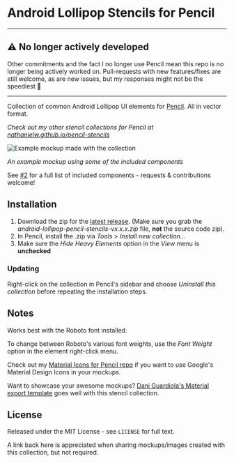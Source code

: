 # Android Lollipop Stencils for Pencil

----

## ⚠️ No longer actively developed
Other commitments and the fact I no longer use Pencil mean this repo is no longer being actively worked on.
Pull-requests with new features/fixes are still welcome, as are new issues, but my responses might not be the speediest 🙂

----

Collection of common Android Lollipop UI elements for [Pencil](https://github.com/prikhi/pencil). All in vector format.

*Check out my other stencil collections for Pencil at [nathanielw.github.io/pencil-stencils](http://nathanielw.github.io/pencil-stencils/)*

![Example mockup made with the collection](/misc/preview.png)

_An example mockup using some of the included components_

See [#2](/../../issues/2) for a full list of included components - requests & contributions welcome!


## Installation


1. Download the zip for the [latest release](https://github.com/nathanielw/Android-Lollipop-Pencil-Stencils/releases/latest). (Make sure you grab the _android-lollipop-pencil-stencils-vx.x.x.zip_ file, **not** the source code zip).
2. In Pencil, install the .zip via _Tools_ > _Install new collection..._
3. Make sure the _Hide Heavy Elements_ option in the _View_ menu is **unchecked**

### Updating
Right-click on the collection in Pencil's sidebar and choose _Uninstall this collection_ before repeating the installation steps.

## Notes
Works best with the Roboto font installed.

To change between Roboto's various font weights, use the _Font Weight_ option in the element right-click menu.

Check out my [Material Icons for Pencil repo](https://github.com/nathanielw/Material-Icons-for-Pencil) if you want to use Google's Material Design Icons in your mockups.

Want to showcase your awesome mockups? [Dani Guardiola's Material export template](https://github.com/DaniGuardiola/pencil-material-template) goes well with this stencil collection.

## License
Released under the MIT License - see `LICENSE` for full text.

A link back here is appreciated when sharing mockups/images created with this collection, but not required.
